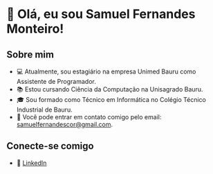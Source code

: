 # 👋 Olá, eu sou Samuel Fernandes Monteiro!

## Sobre mim
- 💻 Atualmente, sou estagiário na empresa Unimed Bauru como Assistente de Programador.
- 📚 Estou cursando Ciência da Computação na Unisagrado Bauru.
- 🎓 Sou formado como Técnico em Informática no Colégio Técnico Industrial de Bauru.
- 📲 Você pode entrar em contato comigo pelo email: samuelfernandescor@gmail.com.

## Conecte-se comigo
- 💼 [LinkedIn](https://www.linkedin.com/in/samuel-fernandes-51792b261)

